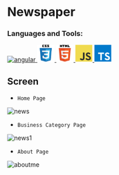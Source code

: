 # Newspaper

### Languages and Tools:

<p align="left"> <a href="https://angular.io" target="_blank" rel="noreferrer"> <img src="https://angular.io/assets/images/logos/angular/angular.svg" alt="angular" width="40" height="40"/> </a> <a href="https://www.w3schools.com/css/" target="_blank" rel="noreferrer"> <img src="https://raw.githubusercontent.com/devicons/devicon/master/icons/css3/css3-original-wordmark.svg" alt="css3" width="40" height="40"/> </a> <a href="https://www.w3.org/html/" target="_blank" rel="noreferrer"> <img src="https://raw.githubusercontent.com/devicons/devicon/master/icons/html5/html5-original-wordmark.svg" alt="html5" width="40" height="40"/> </a> <a href="https://developer.mozilla.org/en-US/docs/Web/JavaScript" target="_blank" rel="noreferrer"> <img src="https://raw.githubusercontent.com/devicons/devicon/master/icons/javascript/javascript-original.svg" alt="javascript" width="40" height="40"/> </a> <a href="https://www.typescriptlang.org/" target="_blank" rel="noreferrer"> <img src="https://raw.githubusercontent.com/devicons/devicon/master/icons/typescript/typescript-original.svg" alt="typescript" width="40" height="40"/> </a> </p>



## Screen

- `Home Page`

![news](https://user-images.githubusercontent.com/49349272/219954922-485041a9-eeff-4ce4-9089-e699aeda023d.png)

- `Business Category Page`

![news1](https://user-images.githubusercontent.com/49349272/219955395-e97fed96-4138-4a7e-b7b4-0cee1e26269b.png)

- `About Page`

![aboutme](https://user-images.githubusercontent.com/49349272/219955467-aab75610-a34b-4a23-8609-a3bb25c40fe4.png)
